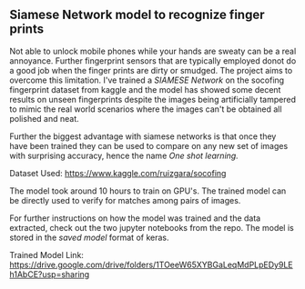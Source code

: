 ## Siamese Network model to recognize finger prints

Not able to unlock mobile phones while your hands are sweaty can be a real annoyance. Further 
fingerprint sensors that are typically employed donot do a good job when the finger prints are 
dirty or smudged. The project aims to overcome this limitation. I've trained a *SIAMESE Network* 
on the socofing fingerprint dataset from kaggle and the model has showed some decent results on 
unseen fingerprints despite the images being artificially tampered to mimic the real world scenarios 
where the images can't be obtained all polished and neat.

Further the biggest advantage with siamese networks is that once they have been trained they can be 
used to compare on any new set of images with surprising accuracy, hence the name *One shot learning.*

Dataset Used: https://www.kaggle.com/ruizgara/socofing

The model took around 10 hours to train on GPU's. The trained model can be directly used to verify for 
matches among pairs of images. 

For further instructions on how the model was trained and the data extracted, check out the two
jupyter notebooks from the repo. The model is stored in the *saved model* format of keras.

Trained Model Link: https://drive.google.com/drive/folders/1TOeeW65XYBGaLeqMdPLpEDy9LEh1AbCE?usp=sharing

